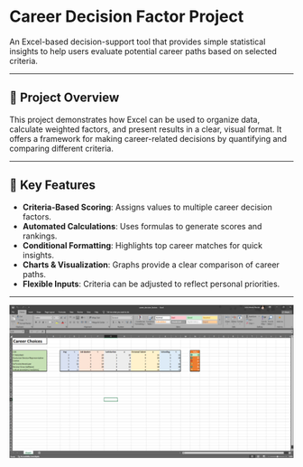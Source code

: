 # Career Decision Factor Project

An Excel-based decision-support tool that provides simple statistical insights to help users evaluate potential career paths based on selected criteria.

---

## 📌 Project Overview
This project demonstrates how Excel can be used to organize data, calculate weighted factors, and present results in a clear, visual format. It offers a framework for making career-related decisions by quantifying and comparing different criteria.

---

## 🔧 Key Features
- **Criteria-Based Scoring**: Assigns values to multiple career decision factors.  
- **Automated Calculations**: Uses formulas to generate scores and rankings.   
- **Conditional Formatting**: Highlights top career matches for quick insights.  
- **Charts & Visualization**: Graphs provide a clear comparison of career paths.  
- **Flexible Inputs**: Criteria can be adjusted to reflect personal priorities.  

---

![Career Decision Chart](career_decision_factors.png)
